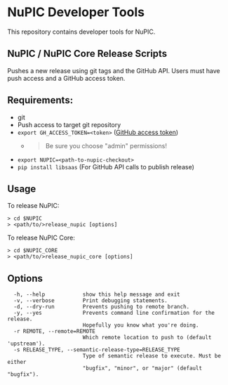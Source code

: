 # NuPIC Developer Tools

This repository contains developer tools for NuPIC.

## NuPIC / NuPIC Core Release Scripts

Pushes a new release using git tags and the GitHub API. Users must have push access and a GitHub access token.

## Requirements:
- git
- Push access to target git repository
- `export GH_ACCESS_TOKEN=<token>` ([GitHub access token](https://github.com/blog/1509-personal-api-tokens))
  - > Be sure you choose "admin" permissions!
- `export NUPIC=<path-to-nupic-checkout>`
- `pip install libsaas` (For GitHub API calls to publish release)

## Usage

To release NuPIC:

    > cd $NUPIC
    > <path/to/>release_nupic [options]

To release NuPIC Core:

    > cd $NUPIC_CORE
    > <path/to/>release_nupic_core [options]

## Options
```
  -h, --help            show this help message and exit
  -v, --verbose         Print debugging statements.
  -d, --dry-run         Prevents pushing to remote branch.
  -y, --yes             Prevents command line confirmation for the release.
                        Hopefully you know what you're doing.
  -r REMOTE, --remote=REMOTE
                        Which remote location to push to (default 'upstream').
  -s RELEASE_TYPE, --semantic-release-type=RELEASE_TYPE
                        Type of semantic release to execute. Must be either
                        "bugfix", "minor", or "major" (default "bugfix").
```
